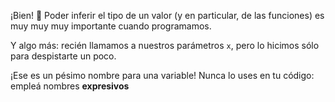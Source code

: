 ¡Bien! :tada: Poder inferir el tipo de un valor (y en particular, de las funciones) es muy muy muy importante cuando programamos.

Y algo más: recién llamamos a nuestros parámetros `x`, pero lo hicimos sólo para despistarte un poco.  

¡Ese es un pésimo nombre para una variable! Nunca lo uses en tu código: empleá nombres **expresivos**